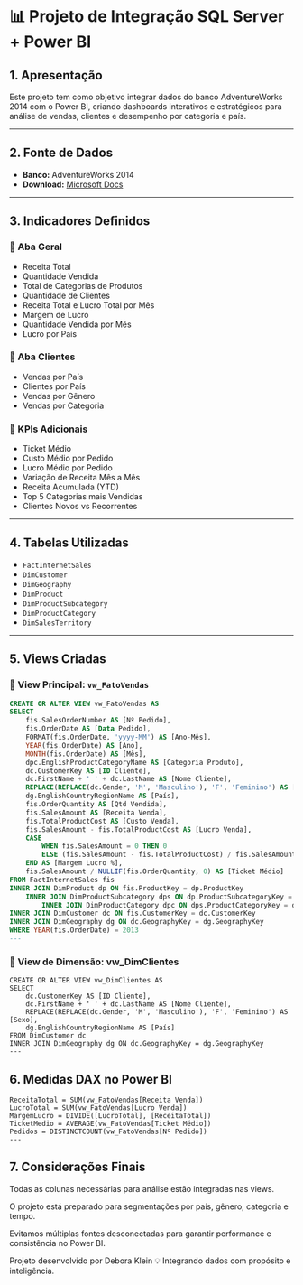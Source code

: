 # 📊 Projeto de Integração SQL Server + Power BI

## 1. Apresentação

Este projeto tem como objetivo integrar dados do banco AdventureWorks 2014 com o Power BI, criando dashboards interativos e estratégicos para análise de vendas, clientes e desempenho por categoria e país.

---

## 2. Fonte de Dados

- **Banco:** AdventureWorks 2014  
- **Download:** [Microsoft Docs](https://docs.microsoft.com/pt-br/sql/samples/adventureworks-install-configure?view=sql-server-ver16&tabs=ssms)

---

## 3. Indicadores Definidos

### 🔹 Aba Geral
- Receita Total  
- Quantidade Vendida  
- Total de Categorias de Produtos  
- Quantidade de Clientes  
- Receita Total e Lucro Total por Mês  
- Margem de Lucro  
- Quantidade Vendida por Mês  
- Lucro por País  

### 🔹 Aba Clientes
- Vendas por País  
- Clientes por País  
- Vendas por Gênero  
- Vendas por Categoria  

### 🔹 KPIs Adicionais
- Ticket Médio  
- Custo Médio por Pedido  
- Lucro Médio por Pedido  
- Variação de Receita Mês a Mês  
- Receita Acumulada (YTD)  
- Top 5 Categorias mais Vendidas  
- Clientes Novos vs Recorrentes  

---

## 4. Tabelas Utilizadas

- `FactInternetSales`  
- `DimCustomer`  
- `DimGeography`  
- `DimProduct`  
- `DimProductSubcategory`  
- `DimProductCategory`  
- `DimSalesTerritory`

---

## 5. Views Criadas

### 🔸 View Principal: `vw_FatoVendas`

```sql
CREATE OR ALTER VIEW vw_FatoVendas AS
SELECT
    fis.SalesOrderNumber AS [Nº Pedido],
    fis.OrderDate AS [Data Pedido],
    FORMAT(fis.OrderDate, 'yyyy-MM') AS [Ano-Mês],
    YEAR(fis.OrderDate) AS [Ano],
    MONTH(fis.OrderDate) AS [Mês],
    dpc.EnglishProductCategoryName AS [Categoria Produto],
    dc.CustomerKey AS [ID Cliente],
    dc.FirstName + ' ' + dc.LastName AS [Nome Cliente],
    REPLACE(REPLACE(dc.Gender, 'M', 'Masculino'), 'F', 'Feminino') AS [Sexo],
    dg.EnglishCountryRegionName AS [País],
    fis.OrderQuantity AS [Qtd Vendida],
    fis.SalesAmount AS [Receita Venda],
    fis.TotalProductCost AS [Custo Venda],
    fis.SalesAmount - fis.TotalProductCost AS [Lucro Venda],
    CASE 
        WHEN fis.SalesAmount = 0 THEN 0
        ELSE (fis.SalesAmount - fis.TotalProductCost) / fis.SalesAmount
    END AS [Margem Lucro %],
    fis.SalesAmount / NULLIF(fis.OrderQuantity, 0) AS [Ticket Médio]
FROM FactInternetSales fis
INNER JOIN DimProduct dp ON fis.ProductKey = dp.ProductKey
    INNER JOIN DimProductSubcategory dps ON dp.ProductSubcategoryKey = dps.ProductSubcategoryKey
        INNER JOIN DimProductCategory dpc ON dps.ProductCategoryKey = dpc.ProductCategoryKey
INNER JOIN DimCustomer dc ON fis.CustomerKey = dc.CustomerKey
INNER JOIN DimGeography dg ON dc.GeographyKey = dg.GeographyKey
WHERE YEAR(fis.OrderDate) = 2013
---
````
### 🔸 View de Dimensão: vw_DimClientes

```
CREATE OR ALTER VIEW vw_DimClientes AS
SELECT
    dc.CustomerKey AS [ID Cliente],
    dc.FirstName + ' ' + dc.LastName AS [Nome Cliente],
    REPLACE(REPLACE(dc.Gender, 'M', 'Masculino'), 'F', 'Feminino') AS [Sexo],
    dg.EnglishCountryRegionName AS [País]
FROM DimCustomer dc
INNER JOIN DimGeography dg ON dc.GeographyKey = dg.GeographyKey
---
```
## 6. Medidas DAX no Power BI
```
ReceitaTotal = SUM(vw_FatoVendas[Receita Venda])
LucroTotal = SUM(vw_FatoVendas[Lucro Venda])
MargemLucro = DIVIDE([LucroTotal], [ReceitaTotal])
TicketMedio = AVERAGE(vw_FatoVendas[Ticket Médio])
Pedidos = DISTINCTCOUNT(vw_FatoVendas[Nº Pedido])
---
```
## 7. Considerações Finais
Todas as colunas necessárias para análise estão integradas nas views.

O projeto está preparado para segmentações por país, gênero, categoria e tempo.

Evitamos múltiplas fontes desconectadas para garantir performance e consistência no Power BI.

Projeto desenvolvido por Debora Klein 💡 Integrando dados com propósito e inteligência.

